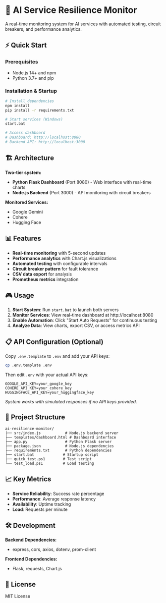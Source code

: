 # 🚀 AI Service Resilience Monitor

A real-time monitoring system for AI services with automated testing, circuit breakers, and performance analytics.

## ⚡ Quick Start

### Prerequisites
- Node.js 14+ and npm
- Python 3.7+ and pip

### Installation & Startup
```bash
# Install dependencies
npm install
pip install -r requirements.txt

# Start services (Windows)
start.bat

# Access dashboard
# Dashboard: http://localhost:8080
# Backend API: http://localhost:3000
```

## 🏗️ Architecture

**Two-tier system:**
- **Python Flask Dashboard** (Port 8080) - Web interface with real-time charts
- **Node.js Backend** (Port 3000) - API monitoring with circuit breakers

**Monitored Services:**
- Google Gemini
- Cohere  
- Hugging Face

## 📊 Features

- **Real-time monitoring** with 5-second updates
- **Performance analytics** with Chart.js visualizations
- **Automated testing** with configurable intervals
- **Circuit breaker pattern** for fault tolerance
- **CSV data export** for analysis
- **Prometheus metrics** integration

## 🎮 Usage

1. **Start System**: Run `start.bat` to launch both servers
2. **Monitor Services**: View real-time dashboard at http://localhost:8080
3. **Enable Automation**: Click "Start Auto Requests" for continuous testing
4. **Analyze Data**: View charts, export CSV, or access metrics API

## 📋 API Configuration (Optional)

Copy `.env.template` to `.env` and add your API keys:
```bash
cp .env.template .env
```

Then edit `.env` with your actual API keys:
```env
GOOGLE_API_KEY=your_google_key
COHERE_API_KEY=your_cohere_key
HUGGINGFACE_API_KEY=your_huggingface_key
```

*System works with simulated responses if no API keys provided.*

## 🔧 Project Structure

```
ai-resilience-monitor/
├── src/index.js           # Node.js backend server
├── templates/dashboard.html # Dashboard interface  
├── app.py                 # Python Flask server
├── package.json           # Node.js dependencies
├── requirements.txt       # Python dependencies
├── start.bat             # Startup script
├── quick_test.ps1        # Test script
└── test_load.ps1         # Load testing
```

## 📈 Key Metrics

- **Service Reliability**: Success rate percentage
- **Performance**: Average response latency
- **Availability**: Uptime tracking
- **Load**: Requests per minute

## 🛠️ Development

**Backend Dependencies:**
- express, cors, axios, dotenv, prom-client

**Frontend Dependencies:**  
- Flask, requests, Chart.js

## 📄 License

MIT License